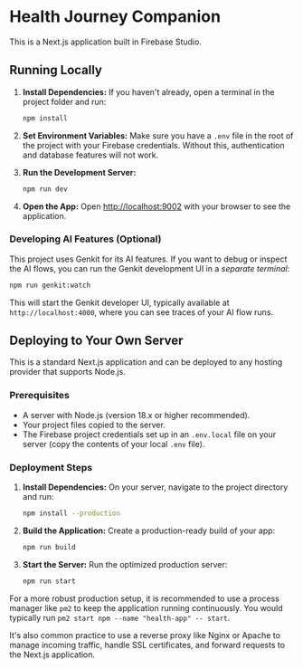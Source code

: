 # Health Journey Companion

This is a Next.js application built in Firebase Studio.

## Running Locally

1.  **Install Dependencies:** If you haven't already, open a terminal in the project folder and run:
    ```bash
    npm install
    ```

2.  **Set Environment Variables:** Make sure you have a `.env` file in the root of the project with your Firebase credentials. Without this, authentication and database features will not work.

3.  **Run the Development Server:**
    ```bash
    npm run dev
    ```

4.  **Open the App:** Open [http://localhost:9002](http://localhost:9002) with your browser to see the application.

### Developing AI Features (Optional)

This project uses Genkit for its AI features. If you want to debug or inspect the AI flows, you can run the Genkit development UI in a *separate terminal*:

```bash
npm run genkit:watch
```
This will start the Genkit developer UI, typically available at `http://localhost:4000`, where you can see traces of your AI flow runs.

## Deploying to Your Own Server

This is a standard Next.js application and can be deployed to any hosting provider that supports Node.js.

### Prerequisites

*   A server with Node.js (version 18.x or higher recommended).
*   Your project files copied to the server.
*   The Firebase project credentials set up in an `.env.local` file on your server (copy the contents of your local `.env` file).

### Deployment Steps

1.  **Install Dependencies:** On your server, navigate to the project directory and run:
    ```bash
    npm install --production
    ```

2.  **Build the Application:** Create a production-ready build of your app:
    ```bash
    npm run build
    ```

3.  **Start the Server:** Run the optimized production server:
    ```bash
    npm run start
    ```

For a more robust production setup, it is recommended to use a process manager like `pm2` to keep the application running continuously. You would typically run `pm2 start npm --name "health-app" -- start`.

It's also common practice to use a reverse proxy like Nginx or Apache to manage incoming traffic, handle SSL certificates, and forward requests to the Next.js application.
